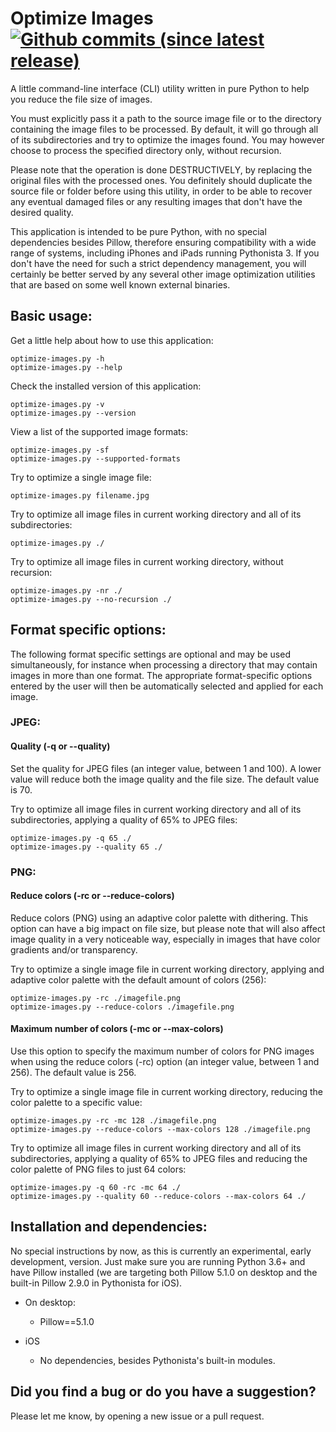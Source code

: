 # Optimize Images [![Github commits (since latest release)](https://img.shields.io/github/commits-since/victordomingos/optimize-images/latest.svg)](https://github.com/victordomingos/optimize-images)
A little command-line interface (CLI) utility written in pure Python to help
you reduce the file size of images.

You must explicitly pass it a path to the source image file or to the
directory containing the image files to be processed. By default, it will go
through all of its subdirectories and try to optimize the images found. You
may however choose to process the specified directory only, without recursion.

Please note that the operation is done DESTRUCTIVELY, by replacing the
original files with the processed ones. You definitely should duplicate the
source file or folder before using this utility, in order to be able to
recover any eventual damaged files or any resulting images that don't have the
desired quality.

This application is intended to be pure Python, with no special dependencies
besides Pillow, therefore ensuring compatibility with a wide range of systems,
including iPhones and iPads running Pythonista 3. If you don't have the need
for such a strict dependency management, you will certainly be better served
by any several other image optimization utilities that are based on some well
known external binaries.

  
## Basic usage:

Get a little help about how to use this application:

`optimize-images.py -h`  
`optimize-images.py --help`


Check the installed version of this application:

`optimize-images.py -v`    
`optimize-images.py --version`
  
  
View a list of the supported image formats:

`optimize-images.py -sf`    
`optimize-images.py --supported-formats`

  
Try to optimize a single image file:

`optimize-images.py filename.jpg`

  
Try to optimize all image files in current working directory and all of its
subdirectories:

`optimize-images.py ./`


Try to optimize all image files in current working directory, without recursion:

`optimize-images.py -nr ./`  
`optimize-images.py --no-recursion ./`


## Format specific options:

The following format specific settings are optional and may be used
simultaneously, for instance when processing a directory that may
contain images in more than one format. The appropriate format-specific
options entered by the user will then be automatically selected and
applied for each image.

### JPEG:

#### Quality (-q or --quality)

Set the quality for JPEG files (an integer value, between 1 and 100).
A lower value will reduce both the image quality and the file size. The
default value is 70.

Try to optimize all image files in current working directory and all of its
subdirectories, applying a quality of 65% to JPEG files:

`optimize-images.py -q 65 ./`  
`optimize-images.py --quality 65 ./`


### PNG:

#### Reduce colors (-rc or --reduce-colors)

Reduce colors (PNG) using an adaptive color palette with dithering.
This option can have a big impact on file size, but please note that
will also affect image quality in a very noticeable way, especially in
images that have color gradients and/or transparency.

Try to optimize a single image file in current working directory,
applying and adaptive color palette with the default amount of colors
(256):

`optimize-images.py -rc ./imagefile.png`  
`optimize-images.py --reduce-colors ./imagefile.png`


#### Maximum number of colors (-mc or --max-colors)

Use this option to specify the maximum number of colors for PNG
images when using the reduce colors (-rc) option (an integer value,
between 1 and 256). The default value is 256.

Try to optimize a single image file in current working directory,
reducing the color palette to a specific value:

`optimize-images.py -rc -mc 128 ./imagefile.png`  
`optimize-images.py --reduce-colors --max-colors 128 ./imagefile.png`

Try to optimize all image files in current working directory and all of
its subdirectories, applying a quality of 65% to JPEG files and
reducing the color palette of PNG files to just 64 colors:

`optimize-images.py -q 60 -rc -mc 64 ./`  
`optimize-images.py --quality 60 --reduce-colors --max-colors 64 ./`


## Installation and dependencies:

No special instructions by now, as this is currently an experimental, early
development, version. Just make sure you are running Python 3.6+ and have
Pillow installed (we are targeting both Pillow 5.1.0 on desktop and the
built-in Pillow 2.9.0 in Pythonista for iOS).

* On desktop:
  - Pillow==5.1.0

* iOS
  - No dependencies, besides Pythonista's built-in modules.

  
## Did you find a bug or do you have a suggestion?

Please let me know, by opening a new issue or a pull request.
